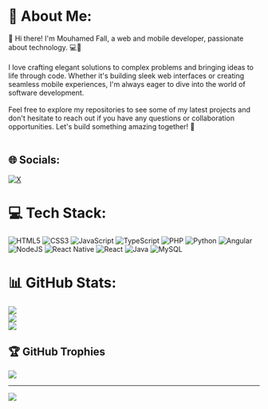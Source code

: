 # 💫 About Me:
👋 Hi there! I'm Mouhamed Fall, a web and mobile developer, passionate about technology. 💻📱<br><br>I love crafting elegant solutions to complex problems and bringing ideas to life through code. Whether it's building sleek web interfaces or creating seamless mobile experiences, I'm always eager to dive into the world of software development.<br><br>Feel free to explore my repositories to see some of my latest projects and don't hesitate to reach out if you have any questions or collaboration opportunities. Let's build something amazing together! 🚀<br><br>


## 🌐 Socials:
[![X](https://img.shields.io/badge/X-black.svg?logo=X&logoColor=white)](https://x.com/mouhamedfall_) 

# 💻 Tech Stack:
![HTML5](https://img.shields.io/badge/html5-%23E34F26.svg?style=for-the-badge&logo=html5&logoColor=white) ![CSS3](https://img.shields.io/badge/css3-%231572B6.svg?style=for-the-badge&logo=css3&logoColor=white) ![JavaScript](https://img.shields.io/badge/javascript-%23323330.svg?style=for-the-badge&logo=javascript&logoColor=%23F7DF1E) ![TypeScript](https://img.shields.io/badge/typescript-%23007ACC.svg?style=for-the-badge&logo=typescript&logoColor=white) ![PHP](https://img.shields.io/badge/php-%23777BB4.svg?style=for-the-badge&logo=php&logoColor=white) ![Python](https://img.shields.io/badge/python-3670A0?style=for-the-badge&logo=python&logoColor=ffdd54) ![Angular](https://img.shields.io/badge/angular-%23E23237.svg?style=for-the-badge&logo=angular&logoColor=white) ![NodeJS](https://img.shields.io/badge/node.js-6DA55F?style=for-the-badge&logo=node.js&logoColor=white) ![React Native](https://img.shields.io/badge/react_native-%2320232a.svg?style=for-the-badge&logo=react&logoColor=%2361DAFB) ![React](https://img.shields.io/badge/react-%2320232a.svg?style=for-the-badge&logo=react&logoColor=%2361DAFB) ![Java](https://img.shields.io/badge/java-%23ED8B00.svg?style=for-the-badge&logo=openjdk&logoColor=white) ![MySQL](https://img.shields.io/badge/mysql-%2300000f.svg?style=for-the-badge&logo=mysql&logoColor=white) 
# 📊 GitHub Stats:
![](https://github-readme-stats.vercel.app/api?username=fallcoder&theme=dark&hide_border=false&include_all_commits=true&count_private=true)<br/>
![](https://github-readme-streak-stats.herokuapp.com/?user=fallcoder&theme=dark&hide_border=false)<br/>
![](https://github-readme-stats.vercel.app/api/top-langs/?username=fallcoder&theme=dark&hide_border=false&include_all_commits=true&count_private=true&layout=compact)

## 🏆 GitHub Trophies
![](https://github-profile-trophy.vercel.app/?username=fallcoder&theme=radical&no-frame=false&no-bg=false&margin-w=4)

---
[![](https://visitcount.itsvg.in/api?id=fallcoder&icon=1&color=0)](https://visitcount.itsvg.in)

<!-- Proudly created with GPRM ( https://gprm.itsvg.in ) -->
